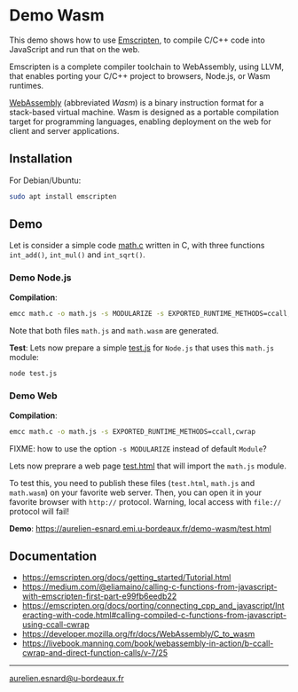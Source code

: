 # Demo Wasm

This demo shows how to use [Emscripten](https://emscripten.org/index.html), to
compile C/C++ code into JavaScript and run that on the web. 

Emscripten is a complete compiler toolchain to WebAssembly, using LLVM, that
enables porting your C/C++ project to browsers, Node.js, or Wasm runtimes.

[WebAssembly](https://webassembly.org/) (abbreviated *Wasm*) is a binary
instruction format for a stack-based virtual machine. Wasm is designed as a
portable compilation target for programming languages, enabling deployment on
the web for client and server applications.

## Installation

For Debian/Ubuntu:

```bash
sudo apt install emscripten
```

## Demo

Let is consider a simple code [math.c](math.c) written in C, with three
functions `int_add()`, `int_mul()` and `int_sqrt()`.

### Demo Node.js

**Compilation**:

```bash
emcc math.c -o math.js -s MODULARIZE -s EXPORTED_RUNTIME_METHODS=ccall,cwrap
```

Note that both files `math.js` and `math.wasm` are generated.

**Test**: 
Lets now prepare a simple [test.js](test.js) for `Node.js` that uses this
`math.js` module:

```bash
node test.js
```

### Demo Web

**Compilation**:

```bash
emcc math.c -o math.js -s EXPORTED_RUNTIME_METHODS=ccall,cwrap
```

FIXME: how to use the option `-s MODULARIZE` instead of default `Module`?

Lets now preprare a web page [test.html](test.html) that will import the
`math.js` module.

To test this, you need to publish these files (`test.html`, `math.js` and
`math.wasm`) on your favorite web server. Then, you can open it in your favorite
browser with `http://` protocol. Warning, local access with `file://` protocol
will fail!

**Demo**: <https://aurelien-esnard.emi.u-bordeaux.fr/demo-wasm/test.html>


## Documentation

* <https://emscripten.org/docs/getting_started/Tutorial.html>
* <https://medium.com/@eliamaino/calling-c-functions-from-javascript-with-emscripten-first-part-e99fb6eedb22>
* <https://emscripten.org/docs/porting/connecting_cpp_and_javascript/Interacting-with-code.html#calling-compiled-c-functions-from-javascript-using-ccall-cwrap>
* <https://developer.mozilla.org/fr/docs/WebAssembly/C_to_wasm>
* <https://livebook.manning.com/book/webassembly-in-action/b-ccall-cwrap-and-direct-function-calls/v-7/25>

---
aurelien.esnard@u-bordeaux.fr
